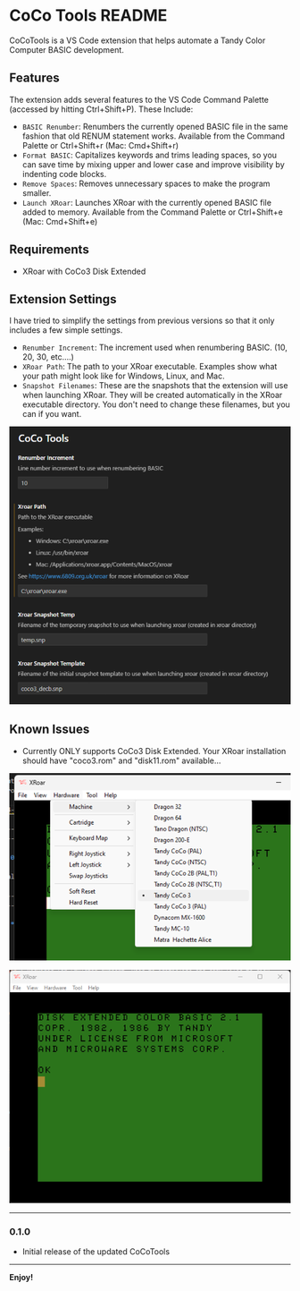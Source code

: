 # CoCo Tools README

CoCoTools is a VS Code extension that helps automate a Tandy Color Computer BASIC development.

## Features

The extension adds several features to the VS Code Command Palette (accessed by hitting Ctrl+Shift+P). These Include:

* `BASIC Renumber`: Renumbers the currently opened BASIC file in the same fashion that old RENUM statement works. Available from the Command Palette or Ctrl+Shift+r (Mac: Cmd+Shift+r)
* `Format BASIC`: Capitalizes keywords and trims leading spaces, so you can save time by mixing upper and lower case and improve visibility by indenting code blocks.
* `Remove Spaces`: Removes unnecessary spaces to make the program smaller.
* `Launch XRoar`: Launches XRoar with the currently opened BASIC file added to memory.  Available from the Command Palette or Ctrl+Shift+e (Mac: Cmd+Shift+e)

## Requirements

* XRoar with CoCo3 Disk Extended

## Extension Settings

I have tried to simplify the settings from previous versions so that it only includes a few simple settings.

* `Renumber Increment`: The increment used when renumbering BASIC. (10, 20, 30, etc....)
* `XRoar Path`: The path to your XRoar executable. Examples show what your path might look like for Windows, Linux, and Mac.
* `Snapshot Filenames`: These are the snapshots that the extension will use when launching XRoar. They will be created automatically in the XRoar executable directory. You don't need to change these filenames, but you can if you want.

![](2024-01-07-09-44-20.png)

## Known Issues

* Currently ONLY supports CoCo3 Disk Extended. Your XRoar installation should have "coco3.rom" and "disk11.rom" available...

![](2024-01-07-09-41-02.png)

![](2024-01-07-09-40-13.png)

-----------------------------------------------------------------------------------------------------------

### 0.1.0

* Initial release of the updated CoCoTools

-----------------------------------------------------------------------------------------------------------

**Enjoy!**
